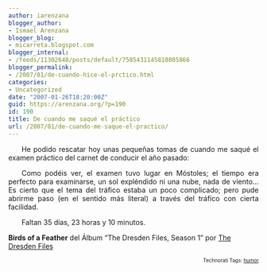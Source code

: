 ```yaml
---
author: iarenzana
blogger_author:
- Ismael Arenzana
blogger_blog:
- micarreta.blogspot.com
blogger_internal:
- /feeds/11302648/posts/default/7585431145810805866
blogger_permalink:
- /2007/01/de-cuando-hice-el-prctico.html
categories:
- Uncategorized
date: "2007-01-26T18:20:00Z"
guid: https://arenzana.org/?p=190
id: 190
title: De cuando me saqué el práctico
url: /2007/01/de-cuando-me-saque-el-practico/
---
```

<p style="text-align:justify;text-indent:20pt;">
  He podido rescatar hoy unas pequeñas tomas de cuando me saqué el examen práctico del carnet de conducir el año pasado:
</p>

<p style="text-align:center;">
</p>

<p style="text-align:center;">
  <p style="text-align:justify;text-indent:20pt;">
    Como podéis ver, el examen tuvo lugar en Móstoles; el tiempo era perfecto para examinarse, un sol expléndido ni una nube, nada de viento&#8230; Es cierto que el tema del tráfico estaba un poco complicado; pero pude abrirme paso (en el sentido más literal) a través del tráfico con cierta facilidad.
  </p>
  
  <p style="text-align:justify;text-indent:20pt;">
    Faltan 35 días, 23 horas y 10 minutos.
  </p>
  
  <p>
    <strong>Birds of a Feather</strong> del Álbum &#8220;The Dresden Files, Season 1&#8221; por <a href="http://www.google.com/search?q=%22The%20Dresden%20Files%22">The Dresden Files</a>
  </p>
  
  <p>
    <!-- technorati tags start -->
  </p>
  
  <p style="text-align:right;font-size:10px;">
    Technorati Tags: <a href="http://www.technorati.com/tag/humor" rel="tag">humor</a>
  </p>
  
  <p>
    <!-- technorati tags end -->
  </p>